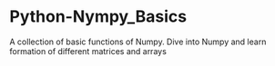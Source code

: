 # Python-Nympy_Basics
A collection of basic functions of Numpy.
Dive into Numpy and learn formation of different matrices and arrays
